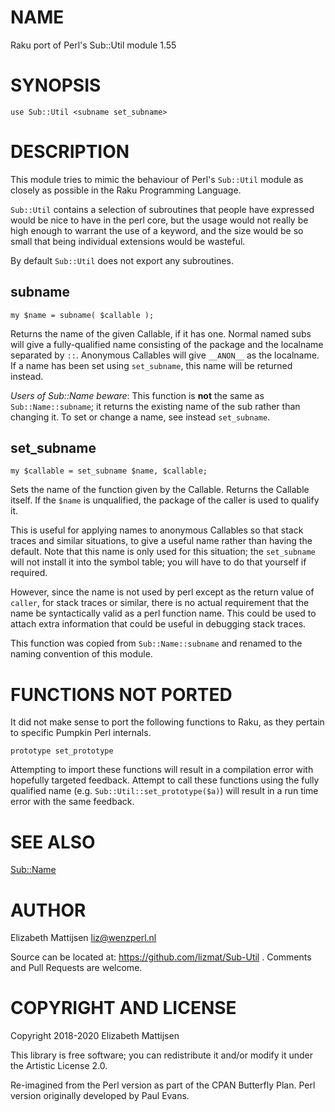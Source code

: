 NAME
====

Raku port of Perl's Sub::Util module 1.55

SYNOPSIS
========

    use Sub::Util <subname set_subname>

DESCRIPTION
===========

This module tries to mimic the behaviour of Perl's `Sub::Util` module as closely as possible in the Raku Programming Language.

`Sub::Util` contains a selection of subroutines that people have expressed would be nice to have in the perl core, but the usage would not really be high enough to warrant the use of a keyword, and the size would be so small that being individual extensions would be wasteful.

By default `Sub::Util` does not export any subroutines.

subname
-------

    my $name = subname( $callable );

Returns the name of the given Callable, if it has one. Normal named subs will give a fully-qualified name consisting of the package and the localname separated by `::`. Anonymous Callables will give `__ANON__` as the localname. If a name has been set using `set_subname`, this name will be returned instead.

*Users of Sub::Name beware*: This function is **not** the same as `Sub::Name::subname`; it returns the existing name of the sub rather than changing it. To set or change a name, see instead `set_subname`.

set_subname
-----------

    my $callable = set_subname $name, $callable;

Sets the name of the function given by the Callable. Returns the Callable itself. If the `$name` is unqualified, the package of the caller is used to qualify it.

This is useful for applying names to anonymous Callables so that stack traces and similar situations, to give a useful name rather than having the default. Note that this name is only used for this situation; the `set_subname` will not install it into the symbol table; you will have to do that yourself if required.

However, since the name is not used by perl except as the return value of `caller`, for stack traces or similar, there is no actual requirement that the name be syntactically valid as a perl function name. This could be used to attach extra information that could be useful in debugging stack traces.

This function was copied from `Sub::Name::subname` and renamed to the naming convention of this module.

FUNCTIONS NOT PORTED
====================

It did not make sense to port the following functions to Raku, as they pertain to specific Pumpkin Perl internals.

    prototype set_prototype

Attempting to import these functions will result in a compilation error with hopefully targeted feedback. Attempt to call these functions using the fully qualified name (e.g. `Sub::Util::set_prototype($a)`) will result in a run time error with the same feedback.

SEE ALSO
========

[Sub::Name](Sub::Name)

AUTHOR
======

Elizabeth Mattijsen <liz@wenzperl.nl>

Source can be located at: https://github.com/lizmat/Sub-Util . Comments and Pull Requests are welcome.

COPYRIGHT AND LICENSE
=====================

Copyright 2018-2020 Elizabeth Mattijsen

This library is free software; you can redistribute it and/or modify it under the Artistic License 2.0.

Re-imagined from the Perl version as part of the CPAN Butterfly Plan. Perl version originally developed by Paul Evans.

